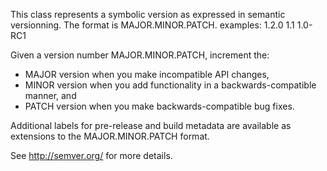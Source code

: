 This class represents a symbolic version as expressed in semantic versionning.
The format is MAJOR.MINOR.PATCH.
examples:
	1.2.0
	1.1
	1.0-RC1

Given a version number MAJOR.MINOR.PATCH, increment the:
- MAJOR version when you make incompatible API changes,
- MINOR version when you add functionality in a backwards-compatible manner, and
- PATCH version when you make backwards-compatible bug fixes.

Additional labels for pre-release and build metadata are available as extensions to the MAJOR.MINOR.PATCH format.

See http://semver.org/ for more details.